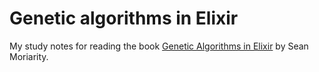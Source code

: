# Genetic algorithms in Elixir

My study notes for reading the book [Genetic Algorithms in Elixir](https://pragprog.com/titles/smgaelixir/genetic-algorithms-in-elixir/) by Sean Moriarity.

